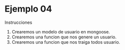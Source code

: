 # Ejemplo 04

Instrucciones

1. Crearemos un modelo de usuario en mongoose.
1. Crearemos una funcion que nos genere un usuario.
1. Crearemos una funcion que nos traiga todos usuario.

